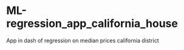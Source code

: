 # ML-regression_app_california_house
App in dash of regression on median prices california district
